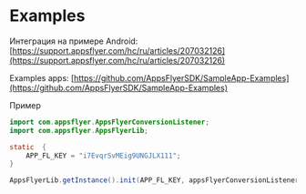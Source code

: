 # Examples

Интеграция на примере Android: [https://support.appsflyer.com/hc/ru/articles/207032126](https://support.appsflyer.com/hc/ru/articles/207032126)

Examples apps: [https://github.com/AppsFlyerSDK/SampleApp-Examples](https://github.com/AppsFlyerSDK/SampleApp-Examples)

Пример

```java
import com.appsflyer.AppsFlyerConversionListener;
import com.appsflyer.AppsFlyerLib;

static  {
    APP_FL_KEY = "i7EvqrSvMEig9UNGJLX111";
}

AppsFlyerLib.getInstance().init(APP_FL_KEY, appsFlyerConversionListener, getApplicationContext()).getInstance().startTracking(this);
```

